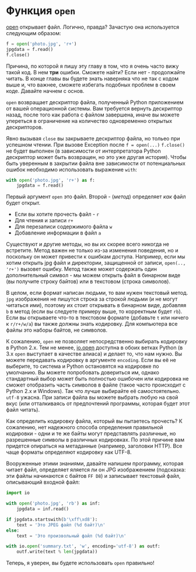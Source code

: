 # Функция `open`

[open](http://docs.python.org/dev/library/functions.html#open) открывает
файл. Логично, правда? Зачастую она используется следующим образом:

```python
f = open('photo.jpg', 'r+')
jpgdata = f.read()
f.close()
```

Причина, по которой я пишу эту главу в том, что я очень часто вижу такой код.
В нем **три** ошибки. Сможете найти? Если нет - продолжайте читать. В конце
главы вы будете знать наверняка что не так с кодом выше и, что важнее, сможете
избегать подобных проблем в своем коде. Давайте начнем с основ.

``open`` возвращает дескриптор файла, полученный Python приложением от вашей
операционной системы. Вам требуется вернуть дескриптор назад, после того как
работа с файлом завершена, иначе вы можете упереться в ограничение на
количество одновременно открытых дескрипторов.

Явно вызывая `close` вы закрываете дескриптор файла, но тольео при успешном
чтении. При вызове Exception после `f = open(...)` `f.close()` не будет
выполнен (в зависимости от интерпретатора Python дескриптор может быть
возвращен, но это уже другая история). Чтобы быть уверенным в закрытии файла
вне зависимости от потенциальных ошибок необходимо использовать выражение
`with`:

```python
with open('photo.jpg', 'r+') as f:
    jpgdata = f.read()
```

Первый аргумент `open` это файл. Второй - (*метод*) определяет *как* файл
будет открыт.

-  Если вы хотите прочесть файл - `r`
-  Для чтения и записи `r+`
-  Для перезаписи содержимого файла `w`
-  Добавление информации в файл `a`

Существуют и другие методы, но вы их скорее всего никогда не встретите. Метод
важен не только из-за изменения поведения, но и поскольку он может привести к
ошибкам доступа. Например, если мы хотим открыть jpg файл и директории,
защищенной от записи, `open(.., 'r+')` вызовет ошибку. Метод также может
содержать один дополнительный символ - мы можем открыть файл в бинарном виде
(вы получите строку байтов) или в текстовом (строка символов).

В целом, если формат написан людьми, то вам нужен текстовый метод. `jpg`
изображения не пишутся строка за строкой людьми (и не могут читаться ими),
поэтому их стоит открывать в бинарном виде, добавляя `b` в метод
(если вы следуете примеру выше, то корректным будет `rb`). Если вы
открываете что-то в текстовом формате (добавьте `t` или ничего к
`r/r+/w/a`) вы также должны знать кодировку. Для компьютера все файлы это
наборы байтов, не символов.

К сожалению, `open` не позволяет непосредственно выбирать кодировку в
Python 2.x. Тем не менее, [io.open](http://docs.python.org/2/library/io.html#io.open)
доступна в обоих ветках Python (в 3.x `open` выступает в качестве алиаса)
и делает то, что нам нужно. Вы можете передавать кодировку в аргументе
`encoding`. Если вы её не выберите, то система и Python остановятся на
кодировке по умолчанию. Вы можете попробовать довериться им, однако
стандартный выбор может быть полностью ошибочен или кодировка
не сможет отобразить часть символов в файле (такое часто происходит с
Python 2.x и Windows). Так что лучше выбирайте её самостоятельно.
`utf-8` ужасна. При записи файла вы можете выбрать любую на свой вкус (или
отталкиваясь от предпочтений программы, которая будет этот файл читать).

Как определить кодировку файла, который вы пытаетесь прочесть? К сожалению,
нет надежного способа определения правильной кодировки - одни и те же
байты могут представлять различные, но разрешенные символы в различных
кодировках. По этой причине вам придется опираться на метаданные (например,
заголовки HTTP). Все чаще форматы определяют кодировку как UTF-8.

Вооруженные этими знаниями, давайте напишем программу, которая читает файл,
определяет яляется ли он JPG изображением (подсказка: эти файлы начинаются
с байтов `FF D8`) и записывает текстовый файл, описывающий входной файл:

```python
import io

with open('photo.jpg', 'rb') as inf:
    jpgdata = inf.read()

if jpgdata.startswith(b'\xff\xd8'):
    text = 'Это JPEG файл (%d байт)\n'
else:
    text = 'Это произвольный файл (%d байт)\n'

with io.open('summary.txt', 'w', encoding='utf-8') as outf:
    outf.write(text % len(jpgdata))
```

Теперь, я уверен, вы будете использовать `open` правильно!
